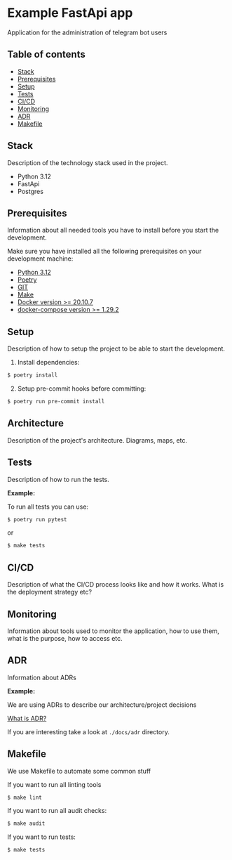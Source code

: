 # Example FastApi app

Application for the administration of telegram bot users

## Table of contents

- [Stack](#stack)
- [Prerequisites](#prerequisites)
- [Setup](#setup)
- [Tests](#tests)
- [CI/CD](#ci/cd)
- [Monitoring](#monitoring)
- [ADR](#adr)
- [Makefile](#makefile)

## Stack

Description of the technology stack used in the project.

- Python 3.12
- FastApi
- Postgres

## Prerequisites

Information about all needed tools you have to install before you start the development.

Make sure you have installed all the following prerequisites on your development machine:

- [Python 3.12](https://www.python.org/downloads/)
- [Poetry](https://python-poetry.org/)
- [GIT](https://git-scm.com/downloads)
- [Make](http://gnuwin32.sourceforge.net/packages/make.htm)
- [Docker version >= 20.10.7](https://www.docker.com/get-started)
- [docker-compose version >= 1.29.2](https://docs.docker.com/compose/install/)

## Setup

Description of how to setup the project to be able to start the development.

1. Install dependencies:

```bash
$ poetry install
```

2. Setup pre-commit hooks before committing:

```bash
$ poetry run pre-commit install
```

## Architecture

Description of the project's architecture. Diagrams, maps, etc.

## Tests

Description of how to run the tests.

**Example:**

To run all tests you can use:

```bash
$ poetry run pytest
```

or

```bash
$ make tests
```

## CI/CD

Description of what the CI/CD process looks like and how it works. What is the deployment strategy etc?

## Monitoring

Information about tools used to monitor the application, how to use them, what is the purpose, how to access etc.

## ADR

Information about ADRs

**Example:**

We are using ADRs to describe our architecture/project decisions

[What is ADR?](https://github.com/joelparkerhenderson/architecture-decision-record)

If you are interesting take a look at `./docs/adr` directory.

## Makefile

We use Makefile to automate some common stuff

If you want to run all linting tools

```bash
$ make lint
```

If you want to run all audit checks:

```bash
$ make audit
```

If you want to run tests:

```bash
$ make tests
```
